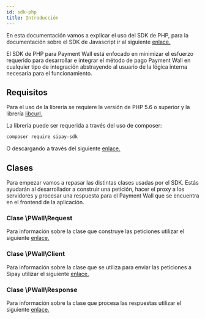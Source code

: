 ```yaml
---
id: sdk-php
title: Introducción
---
```


En esta documentación vamos a explicar el uso del SDK de PHP, para la documentación sobre el SDK de Javascript ir al siguiente [enlace.](sdk-js.md)  

El SDK de PHP para Payment Wall está enfocado en minimizar el esfuerzo requerido para desarrollar e integrar el método de pago Payment Wall en cualquier tipo de integración abstrayendo al usuario de la lógica interna necesaria para el funcionamiento.

## Requisitos

Para el uso de la librería se requiere la versión de PHP 5.6 o superior y la librería <a href="https://www.php.net/manual/es/curl.setup.php" target="_blank">libcurl.</a>

La librería puede ser requerida a través del uso de composer:

```bash 
composer require sipay-sdk  
```

O descargando a través del siguiente <a href="https://www.sipay.es/" target="_blank">enlace.</a>


## Clases

Para empezar vamos a repasar las distintas clases usadas por el SDK. Estás ayudarán al desarrollador a construir una petición, hacer el proxy a los servidores y procesar una respuesta para el Payment Wall que se encuentra en el frontend de la aplicación.

### Clase \PWall\Request

Para información sobre la clase que construye las peticiones utilizar el siguiente [enlace.](sdk-php-request.md) 

### Clase \PWall\Client

Para información sobre la clase que se utiliza para enviar las peticiones a Sipay utilizar el siguiente [enlace.](sdk-php-client.md) 

### Clase \PWall\Response

Para información sobre la clase que procesa las respuestas utilizar el siguiente [enlace.](sdk-php-response.md) 
